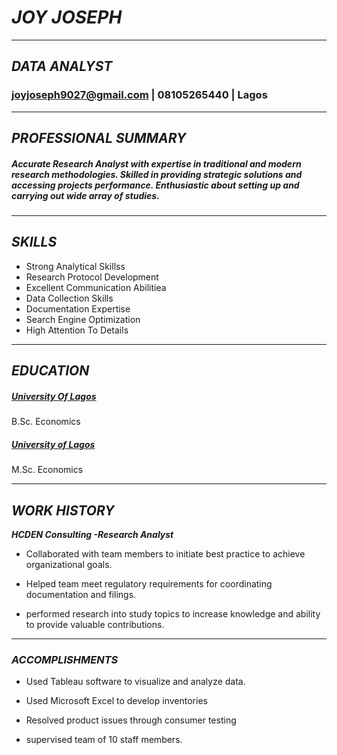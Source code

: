 # **_JOY JOSEPH_**
---------------------------
## _DATA ANALYST_
### joyjoseph9027@gmail.com | 08105265440 | Lagos</u>
-------------------------------------------
## _PROFESSIONAL SUMMARY_
##### Accurate Research Analyst with expertise in traditional and modern research methodologies. Skilled in providing strategic solutions and accessing projects performance. Enthusiastic about setting up and carrying out wide array of studies.
------------------------------------------
## _SKILLS_
- Strong Analytical Skillss
- Research Protocol Development
- Excellent Communication Abilitiea
- Data Collection Skills
- Documentation Expertise
- Search Engine Optimization
- High Attention To Details
----
## _EDUCATION_

#####  [University Of Lagos]()
B.Sc. Economics

 ##### [University of Lagos]()
 M.Sc. Economics

 ----------
##  *WORK HISTORY*
**_HCDEN Consulting -Research Analyst_**
- Collaborated with team members to initiate best practice to achieve organizational goals.

- Helped team meet regulatory requirements for coordinating  documentation and filings.
- performed research into study topics to increase knowledge and ability to provide valuable contributions.

---------
###  _ACCOMPLISHMENTS_
- Used Tableau software to visualize and analyze data.

- Used Microsoft Excel to develop inventories
- Resolved product issues through consumer testing
- supervised team of 10 staff members.
